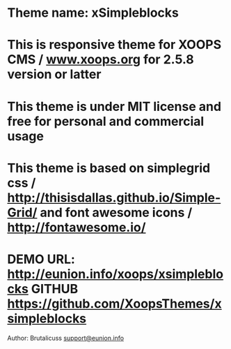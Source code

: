 Theme name: xSimpleblocks
=========================

This is responsive theme for XOOPS CMS / www.xoops.org for 2.5.8 version or latter
==================================================================================

This theme is under MIT license and free for personal and commercial usage
==========================================================================

This theme is based on simplegrid css / http://thisisdallas.github.io/Simple-Grid/
and font awesome icons / http://fontawesome.io/
===============================================================================

DEMO URL:			http://eunion.info/xoops/xsimpleblocks
GITHUB              https://github.com/XoopsThemes/xsimpleblocks
================================================================

Author:
Brutalicuss         support@eunion.info
